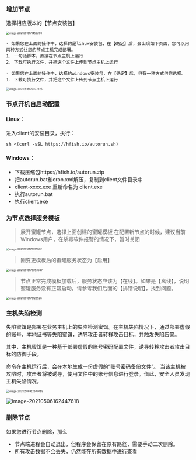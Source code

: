 ### 增加节点

选择相应版本的【节点安装包】

<img src="https://hfish.io/images/20210616171500.png" alt="image-20210616171459269" style="zoom:50%;" />

```
- 如果您在上面的操作中，选择的是linux安装包，在【确定】后，会出现如下页面，您可以用两种方式让您的节点主机完成部署。
1. 一句话脚本，直接在节点主机上运行
2. 下载可执行文件，并把这个文件上传到节点主机上运行

- 如果您在上面的操作中，选择的windows安装包，在【确定】后，只有一种方式供您选择。
1. 下载可执行文件，并把这个文件上传到节点主机上运行
```

<img src="https://hfish.io/images/20210616172029.png" alt="image-20210616172027825" style="zoom:50%;" />



### 节点开机自启动配置

#### Linux：

进入client的安装目录，执行：

```
sh <(curl -sSL https://hfish.io/autorun.sh)
```



#### Windows：

- 下载压缩包https://hfish.io/autorun.zip 
- 把autorun.bat和cron.xml解压，复制到client文件目录中
- client-xxxx.exe 重新命名为 client.exe
- 执行autorun.bat
- 执行client.exe



### 为节点选择服务模板

> 展开蜜罐节点，选择上面创建的蜜罐模板
> 在配置新节点的时候，建议当前Windows用户，在杀毒软件报警的情况下，暂时关闭

<img src="https://hfish.io/images/20210616173018.png" alt="image-20210616173015062" style="zoom:50%;" />



> 刚变更模板后的蜜罐服务状态为【启用】

<img src="https://hfish.io/images/20210616173055.png" alt="image-20210616173053947" style="zoom:50%;" />



> 节点正常完成模板加载后，服务状态应该为【在线】。如果是【离线】，说明蜜罐服务没有正常启动，请参考我们后面的【排错说明】，找到问题。

<img src="https://hfish.io/images/20210616173129.png" alt="image-20210616173128526" style="zoom:50%;" />



### 主机失陷检测

失陷蜜饵是部署在业务主机上的失陷检测蜜饵。在主机失陷情况下，通过部署虚假的账号、本地证书等失陷蜜饵，诱导攻击者转移攻击目标，并触发失陷告警。

其中，主机蜜饵是一种基于部署虚假的账号密码配置文件，诱导转移攻击者攻击目标的防御手段。

命令在主机运行后，会在本地生成一份虚假的“账号密码备份文件”。 当该主机被攻陷时，攻击者将被诱导，使用文件中的账号信息进行登录。借此，安全人员发现主机失陷情况。

<img src="https://hfish.io/images/20210812135104.png" alt="image-20210506162347469" style="zoom:50%;" />



![image-20210506162447618](https://hfish.io/images/20210812135114.png)



### 删除节点

如果您进行节点删除，那么

- 节点端进程会自动退出，但程序会保留在原有路径，需要手动二次删除。
- 所有攻击数据不会丢失，仍然能在所有数据中进行查看
